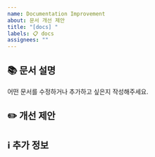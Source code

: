```yaml
---
name: Documentation Improvement
about: 문서 개선 제안
title: "[docs] "
labels: 📋 docs
assignees: ""
---
```


## 📚 문서 설명

<!-- 개선하고 싶은 문서의 위치나 내용을 간단히 설명해주세요. -->

어떤 문서를 수정하거나 추가하고 싶은지 작성해주세요.

## ✏️ 개선 제안

<!-- 문서를 어떻게 개선할지 구체적으로 작성해주세요. -->

## ℹ️ 추가 정보

<!-- 참고 자료나 기존 문서 링크 등이 있다면 추가해주세요. -->
